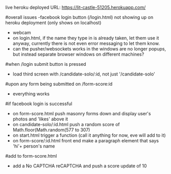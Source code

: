 live heroku deployed URL: https://lit-castle-51205.herokuapp.com/


#overall issues
-facebook login button (/login.html) not showing up on heroku deployment (only shows on localhost)
- webcam
- on login.html, if the name they type in is already taken, let them use it anyway, currently there is not even error messaging to let them know.
- can the pusher/websockets works in the windows are no longer popups, but instead separate browser windows on different machines?



#when /login submit button is pressed

- load third screen with /candidate-solo/:id, not just '/candidate-solo'


#upon any form being submitted on /form-score:id

- everything works

#if facebook login is successful

- on form-score.html push masonry forms down and display user's photos and 'likes' above it
- on candidate-solo/:id.html push a random score of Math.floor(Math.random(577 to 307)
- on start.html trigger a function (call it anything for now, eve will add to it)
- on form-score/:id.html front end make a paragraph element that says 'hi'+ person's name



#add to form-score.html
- add a No CAPTCHA reCAPTCHA and push a score update of 10
